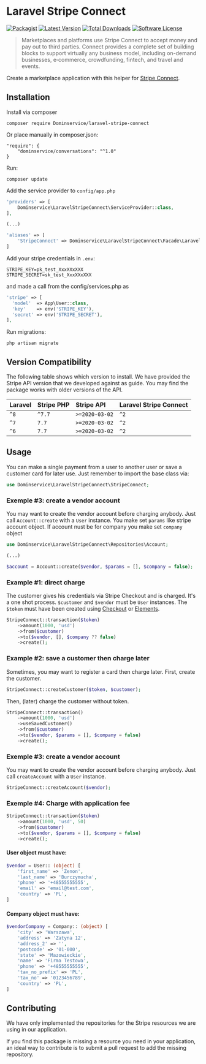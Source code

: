 # Laravel Stripe Connect

[![Packagist](https://img.shields.io/packagist/v/dominservice/laravel-stripe-connect.svg)]()
[![Latest Version](https://img.shields.io/github/release/dominservice/laravel-stripe-connect.svg?style=flat-square)](https://github.com/dominservice/laravel-stripe-connect/releases)
[![Total Downloads](https://img.shields.io/packagist/dt/dominservice/laravel-stripe-connect.svg?style=flat-square)](https://packagist.org/packages/dominservice/laravel-stripe-connect)
[![Software License](https://img.shields.io/badge/license-MIT-brightgreen.svg?style=flat-square)](LICENSE)

> Marketplaces and platforms use Stripe Connect to accept money and pay out to third parties. Connect provides a complete set of building blocks to support virtually any business model, including on-demand businesses, e‑commerce, crowdfunding, fintech, and travel and events. 

Create a marketplace application with this helper for [Stripe Connect](https://stripe.com/connect).

## Installation

Install via composer

```
composer require Dominservice/laravel-stripe-connect
```
Or place manually in composer.json:
```
"require": {
    "dominservice/conversations": "^1.0"
}
```
Run:
```
composer update
```
Add the service provider to `config/app.php`

```php
'providers' => [
    Dominservice\LaravelStripeConnect\ServiceProvider::class,
],

(...)

'aliases' => [
    'StripeConnect' => Dominservice\LaravelStripeConnect\Facade\LaravelStripeConnectFacade::class,
]
```

Add your stripe credentials in `.env`:

```
STRIPE_KEY=pk_test_XxxXXxXXX
STRIPE_SECRET=sk_test_XxxXXxXXX
```
and made a call from the config/services.php as

```php
'stripe' => [
  'model'  => App\User::class,
  'key'    => env('STRIPE_KEY'),
  'secret' => env('STRIPE_SECRET'),
],
```

Run migrations:

```
php artisan migrate
```

## Version Compatibility

The following table shows which version to install. We have provided the Stripe API version that we
developed against as guide. You may find the package works with older versions of the API.

| Laravel | Stripe PHP | Stripe API | Laravel Stripe Connect |
| :-- | :-- | :-- | :-- |
| `^8` | `^7.7` | `>=2020-03-02` | `^2` |
| `^7` | `7.7` | `>=2020-03-02` | `^2` |
| `^6` | `7.7` | `>=2020-03-02` | `^2` |

## Usage

You can make a single payment from a user to another user
 or save a customer card for later use. Just remember to
 import the base class via:
 
```php
use Dominservice\LaravelStripeConnect\StripeConnect;
```

### Exemple #3: create a vendor account

You may want to create the vendor account before charging anybody.
Just call `Account::create` with a `User` instance.
You make set `params` like stripe account object.
If account nust be for company you make set `company` object

```php
use Dominservice\LaravelStripeConnect\Repositories\Account;

(...)

$account = Account::create($vendor, $params = [], $company = false);
```

### Example #1: direct charge

The customer gives his credentials via Stripe Checkout and is charged.
It's a one shot process. `$customer` and `$vendor` must be `User` instances.
The `$token` must have been created using [Checkout](https://stripe.com/docs/checkout/tutorial) or [Elements](https://stripe.com/docs/stripe-js).

```php
StripeConnect::transaction($token)
    ->amount(1000, 'usd')
    ->from($customer)
    ->to($vendor, [], $company ?? false)
    ->create();
```
### Example #2: save a customer then charge later

Sometimes, you may want to register a card then charge later.
First, create the customer.

```php
StripeConnect::createCustomer($token, $customer);
```

Then, (later) charge the customer without token.

```php
StripeConnect::transaction()
    ->amount(1000, 'usd')
    ->useSavedCustomer()
    ->from($customer)
    ->to($vendor, $params = [], $company = false)
    ->create(); 
```

### Exemple #3: create a vendor account

You may want to create the vendor account before charging anybody.
Just call `createAccount` with a `User` instance.

```php
StripeConnect::createAccount($vendor);
```

### Exemple #4: Charge with application fee

```php
StripeConnect::transaction($token)
    ->amount(1000, 'usd', 50)
    ->from($customer)
    ->to($vendor, $params = [], $company = false)
    ->create(); 
```

#### User object must have:
```php
$vendor = User:: (object) [
    'first_name' => 'Zenon',
    'last_name' => 'Burczymucha',
    'phone' => '+48555555555',
    'email' => 'email@test.com',
    'country' => 'PL',
]
```
#### Company object must have:
```php
$vendorCompany = Company:: (object) [
    'city' => 'Warszawa',
    'address' => 'Zatyna 12',
    'address_2' => '',
    'postcode' => '01-000',
    'state' => 'Mazowieckie',
    'name' => 'Firma Testowa',
    'phone' => '+48555555555',
    'tax_no_prefix' => 'PL',
    'tax_no' => '0123456789',
    'country' => 'PL',
]
```

## Contributing

We have only implemented the repositories for the Stripe resources we are using in our application.

If you find this package is missing a resource you need in your application, an ideal way to contribute
is to submit a pull request to add the missing repository.

